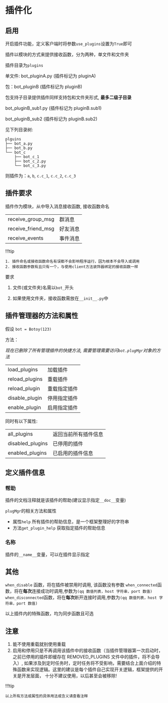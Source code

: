 # 插件化

## 启用

开启插件功能，定义客户端时将参数`use_plugins`设置为`True`即可

插件以模块的方式来提供接收函数，分为两种，单文件和文件夹

插件目录为`plugins`

单文件: bot_pluginA.py (插件标记为 pluginA)

包：bot_pluginB (插件标记为 pluginB)

包支持子目录提供插件同样支持包和文件夹形式, **最多二级子目录**

bot_pluginB_sub1.py (插件标记为 pluginB.sub1)

bot_pluginB_sub2 (插件标记为 pluginB.sub2)

见下列目录树:

```
plguins
├── bot_a.py
├── bot_b.py
└── bot_c
    ├── bot_c_1
    ├── bot_c_2.py
    └── bot_c_3.py
```

则插件为：`a`, `b`, `c.c_1`, `c.c_2`, `c.c_3`

## 插件要求

插件作为模块，从中导入消息接收函数, 接收函数命名

|                    |          |
| ------------------ | -------- |
| receive_group_msg  | 群消息   |
| receive_friend_msg | 好友消息 |
| receive_events     | 事件消息 |

!!!tip

    1. 插件命名或接收函数命名有误都不会影响程序运行，因为根本不会导入或调用
    2. 接收函数参数有且只有一个，与使用client方法装饰器绑定的接收函数一样

要求

1.  文件(或文件夹)名需以`bot_`开头

2.  如果使用文件夹，接收函数需放在`__init__.py`中

## 插件管理器的方法和属性

假设 `bot = Botoy(123)`

方法：

_现在已删除了所有管理插件的快捷方法, 需要管理需要访问`bot.plugMgr`对象的方法_

|                |              |
| -------------- | ------------ |
| load_plugins   | 加载插件     |
| reload_plugins | 重载插件     |
| reload_plugin  | 重载指定插件 |
| disable_plugin | 停用指定插件 |
| enable_plugin  | 启用指定插件 |

同时有以下属性:

|                  |                      |
| ---------------- | -------------------- |
| all_plugins      | 返回当前所有插件信息 |
| disabled_plugins | 已停用的插件         |
| enabled_plugins  | 已启用的插件信息     |

## 定义插件信息

### 帮助

插件的文档注释就是该插件的帮助(建议显示指定`__doc__`变量)

`plugMgr`的相关方法和属性

- 属性`help` 所有插件的帮助信息，是一个框架整理好的字符串
- 方法`get_plugin_help` 获取指定插件的帮助信息

### 名称

插件的`__name__`变量，可以在插件显示指定

## 其他

`when_disable` 函数，将在插件被禁用时调用, 该函数没有参数
`when_connected`函数，将在**每次**连接成功时调用,参数为`(qq 数值列表，host 字符串，port 数值)`
`when_disconnected`函数，将在**每次**断开连接时调用,参数为`(qq 数值列表，host 字符串，port 数值)`

以上插件内的特殊函数，均为同步函数且可选

## 注意

1. 能不使用重载就别使用重载
2. 启用和停用只是不再调用该插件中的接收函数（当插件管理器第一次启动时，之前已停用的插件即缓存在 REMOVED_PLUGINS 文件中的插件，将不会导入）,
   如果涉及到定时任务时，定时任务将不受影响，需要结合上面介绍的特殊函数来实现逻辑。这里的建议是每个插件自己实现开关逻辑，框架提供的开关是开发层面，
   十分不建议使用，以后甚至会被移除!

!!!tip

    以上所有方法或属性的具体用法或含义请查看注释
